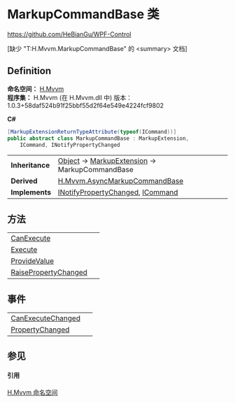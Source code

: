 # MarkupCommandBase 类
https://github.com/HeBianGu/WPF-Control

\[缺少 "T:H.Mvvm.MarkupCommandBase" 的 &lt;summary&gt; 文档\]



## Definition
**命名空间：** <a href="2171cdff-f9c4-6682-6b3e-a29f9cee4c25">H.Mvvm</a>  
**程序集：** H.Mvvm (在 H.Mvvm.dll 中) 版本：1.0.3+58daf524b91f25bbf55d2f64e549e4224fcf9802

**C#**
``` C#
[MarkupExtensionReturnTypeAttribute(typeof(ICommand))]
public abstract class MarkupCommandBase : MarkupExtension, 
	ICommand, INotifyPropertyChanged
```

<table><tr><td><strong>Inheritance</strong></td><td><a href="https://learn.microsoft.com/dotnet/api/system.object" target="_blank" rel="noopener noreferrer">Object</a>  →  <a href="https://learn.microsoft.com/dotnet/api/system.windows.markup.markupextension" target="_blank" rel="noopener noreferrer">MarkupExtension</a>  →  MarkupCommandBase</td></tr>
<tr><td><strong>Derived</strong></td><td><a href="3ea4fc84-fb37-4339-5623-ab8b803575c3">H.Mvvm.AsyncMarkupCommandBase</a></td></tr>
<tr><td><strong>Implements</strong></td><td><a href="https://learn.microsoft.com/dotnet/api/system.componentmodel.inotifypropertychanged" target="_blank" rel="noopener noreferrer">INotifyPropertyChanged</a>, <a href="https://learn.microsoft.com/dotnet/api/system.windows.input.icommand" target="_blank" rel="noopener noreferrer">ICommand</a></td></tr>
</table>



## 方法
<table>
<tr>
<td><a href="19730845-6c82-05df-67d0-7f6414f456f0">CanExecute</a></td>
<td> </td></tr>
<tr>
<td><a href="8fa4ef4b-8c49-ae30-e141-2d0b50076d1f">Execute</a></td>
<td> </td></tr>
<tr>
<td><a href="0f88947c-5845-91d6-33fb-8345fb3df8ac">ProvideValue</a></td>
<td> </td></tr>
<tr>
<td><a href="1e2f2501-f35c-bd75-d0dc-ecd53d8629c7">RaisePropertyChanged</a></td>
<td> </td></tr>
</table>

## 事件
<table>
<tr>
<td><a href="10842d8a-3625-e875-a4e0-f2b9e39f5483">CanExecuteChanged</a></td>
<td> </td></tr>
<tr>
<td><a href="c13e43b8-0ccc-3da7-7636-6ea052456091">PropertyChanged</a></td>
<td> </td></tr>
</table>

## 参见


#### 引用
<a href="2171cdff-f9c4-6682-6b3e-a29f9cee4c25">H.Mvvm 命名空间</a>  
